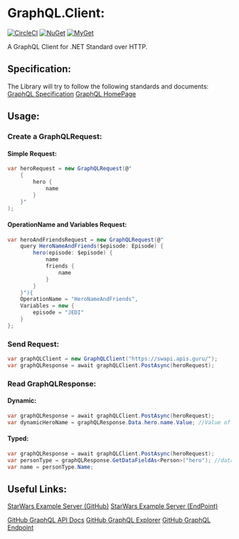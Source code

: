# GraphQL.Client:
[![CircleCI](https://img.shields.io/circleci/project/github/graphql-dotnet/graphql-client/master.svg)](https://circleci.com/gh/graphql-dotnet/graphql-client/tree/master)
[![NuGet](https://img.shields.io/nuget/v/GraphQL.Client.svg)](https://www.nuget.org/packages/GraphQL.Client)
[![MyGet](https://img.shields.io/myget/graphql-dotnet/v/GraphQL.Client.svg)](https://www.myget.org/feed/graphql-dotnet/package/nuget/GraphQL.Client)

A GraphQL Client for .NET Standard over HTTP.

## Specification:
The Library will try to follow the following standards and documents:
[GraphQL Specification](https://facebook.github.io/graphql/June2018/)
[GraphQL HomePage](http://graphql.org/learn/)

## Usage:

### Create a GraphQLRequest:
#### Simple Request:
```csharp
var heroRequest = new GraphQLRequest(@"
    {
		hero {
			name
		}
    }"
);
```

#### OperationName and Variables Request:
```csharp
var heroAndFriendsRequest = new GraphQLRequest(@"
	query HeroNameAndFriends($episode: Episode) {
		hero(episode: $episode) {
			name
			friends {
				name
			}
		}
	}"){
	OperationName = "HeroNameAndFriends",
	Variables = new {
		episode = "JEDI"
	}
};
```

### Send Request:
```csharp
var graphQLClient = new GraphQLClient("https://swapi.apis.guru/");
var graphQLResponse = await graphQLClient.PostAsync(heroRequest);
```

### Read GraphQLResponse:

#### Dynamic:
```csharp
var graphQLResponse = await graphQLClient.PostAsync(heroRequest);
var dynamicHeroName = graphQLResponse.Data.hero.name.Value; //Value of data->hero->name
```

#### Typed:
```csharp
var graphQLResponse = await graphQLClient.PostAsync(heroRequest);
var personType = graphQLResponse.GetDataFieldAs<Person>("hero"); //data->hero is casted as Person
var name = personType.Name;
```

## Useful Links:
[StarWars Example Server (GitHub)](https://github.com/graphql/swapi-graphql)
[StarWars Example Server (EndPoint)](https://swapi.apis.guru/)

[GitHub GraphQL API Docs](https://developer.github.com/v4/guides/forming-calls/)
[GitHub GraphQL Explorer](https://developer.github.com/v4/explorer/)
[GitHub GraphQL Endpoint](https://api.github.com/graphql)
